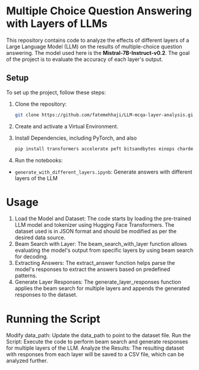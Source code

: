 # Multiple Choice Question Answering with Layers of LLMs

This repository contains code to analyze the effects of different layers of a Large Language Model (LLM) on the results of multiple-choice question answering. The model used here is the **Mistral-7B-Instruct-v0.2**. The goal of the project is to evaluate the accuracy of each layer's output.

## Setup

To set up the project, follow these steps:

1. Clone the repository:
   ```bash
   git clone https://github.com/fatemehhaji/LLM-mcqa-layer-analysis.git

2. Create and activate a Virtual Environment.
3. Install Dependencies, including PyTorch, and also
   
   ```bash
   pip install transformers accelerate peft bitsandbytes einops chardet datasets
   ```

4. Run the notebooks:
- `generate_with_different_layers.ipynb`: Generate answers with different layers of the LLM

# Usage

1. Load the Model and Dataset: The code starts by loading the pre-trained LLM model and tokenizer using Hugging Face Transformers. The dataset used is in JSON format and should be modified as per the desired data source.
2. Beam Search with Layer: The beam_search_with_layer function allows evaluating the model's output from specific layers by using beam search for decoding.
3. Extracting Answers: The extract_answer function helps parse the model's responses to extract the answers based on predefined patterns.
4. Generate Layer Responses: The generate_layer_responses function applies the beam search for multiple layers and appends the generated responses to the dataset.

# Running the Script

Modify data_path: Update the data_path to point to the dataset file.
Run the Script: Execute the code to perform beam search and generate responses for multiple layers of the LLM.
Analyze the Results: The resulting dataset with responses from each layer will be saved to a CSV file, which can be analyzed further.

